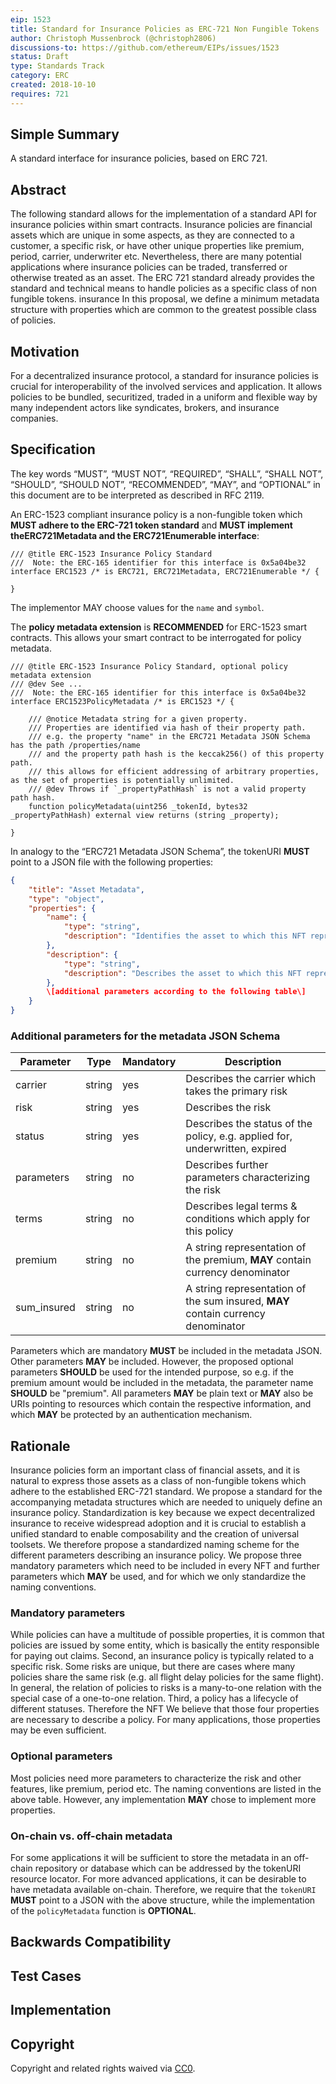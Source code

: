 ```yaml
---
eip: 1523
title: Standard for Insurance Policies as ERC-721 Non Fungible Tokens
author: Christoph Mussenbrock (@christoph2806)
discussions-to: https://github.com/ethereum/EIPs/issues/1523
status: Draft
type: Standards Track
category: ERC
created: 2018-10-10
requires: 721
---
```


## Simple Summary
A standard interface for insurance policies, based on ERC 721.

## Abstract
The following standard allows for the implementation of a standard API for insurance policies within smart contracts.
Insurance policies are financial assets which are unique in some aspects, as they are connected to a customer, a specific risk, or have other unique properties like premium, period, carrier, underwriter etc.
Nevertheless, there are many potential applications where insurance policies can be traded, transferred or otherwise treated as an asset.
The ERC 721 standard already provides the standard and technical means to handle policies as a specific class of non fungible tokens.
insurance In this proposal, we define a minimum metadata structure with properties which are common to the greatest possible class of policies.

## Motivation
For a decentralized insurance protocol, a standard for insurance policies is crucial for interoperability of the involved services and application.
It allows policies to be bundled, securitized, traded in a uniform and flexible way by many independent actors like syndicates, brokers, and insurance companies.

## Specification
The key words “MUST”, “MUST NOT”, “REQUIRED”, “SHALL”, “SHALL NOT”, “SHOULD”, “SHOULD NOT”, “RECOMMENDED”, “MAY”, and “OPTIONAL” in this document are to be interpreted as described in RFC 2119.

An ERC-1523 compliant insurance policy is a non-fungible token which **MUST adhere to the ERC-721 token standard** and **MUST implement theERC721Metadata and the ERC721Enumerable interface**:

```solidity
/// @title ERC-1523 Insurance Policy Standard
///  Note: the ERC-165 identifier for this interface is 0x5a04be32
interface ERC1523 /* is ERC721, ERC721Metadata, ERC721Enumerable */ {

}
```

The implementor MAY choose values for the ```name``` and ```symbol```.

The **policy metadata extension** is **RECOMMENDED** for ERC-1523 smart contracts. 
This allows your smart contract to be interrogated for policy metadata.

```solidity
/// @title ERC-1523 Insurance Policy Standard, optional policy metadata extension
/// @dev See ...
///  Note: the ERC-165 identifier for this interface is 0x5a04be32
interface ERC1523PolicyMetadata /* is ERC1523 */ {

    /// @notice Metadata string for a given property.
    /// Properties are identified via hash of their property path.
    /// e.g. the property "name" in the ERC721 Metadata JSON Schema has the path /properties/name
    /// and the property path hash is the keccak256() of this property path. 
    /// this allows for efficient addressing of arbitrary properties, as the set of properties is potentially unlimited.
    /// @dev Throws if `_propertyPathHash` is not a valid property path hash. 
    function policyMetadata(uint256 _tokenId, bytes32 _propertyPathHash) external view returns (string _property);

}
```

In analogy to the “ERC721 Metadata JSON Schema”, the tokenURI **MUST** point to a JSON file with the following properties:
```json
{
    "title": "Asset Metadata",
    "type": "object",
    "properties": {
        "name": {
            "type": "string",
            "description": "Identifies the asset to which this NFT represents",
        },
        "description": {
            "type": "string",
            "description": "Describes the asset to which this NFT represents",
        },
        \[additional parameters according to the following table\]
    }
}
```

### Additional parameters for the metadata JSON Schema

| Parameter     | Type          | Mandatory | Description                                                                        |
| ------------- | ------------- | ----------| ---------------------------------------------------------------------------------- |  
| carrier       | string        | yes       | Describes the carrier which takes the primary risk                                 |
| risk          | string        | yes       | Describes the risk                                                                 |
| status        | string        | yes       | Describes the status of the policy, e.g. applied for, underwritten, expired        |
| parameters    | string        | no        | Describes further parameters characterizing the risk                               |
| terms         | string        | no        | Describes legal terms & conditions which apply for this policy                     |
| premium       | string        | no        | A string representation of the premium, **MAY** contain currency denominator       |
| sum_insured   | string        | no        | A string representation of the sum insured, **MAY** contain currency denominator   |

Parameters which are mandatory **MUST** be included in the metadata JSON. Other parameters **MAY** be included. However, the proposed optional parameters **SHOULD** be used for the intended purpose, so e.g. if the premium amount would be included in the metadata, the parameter name **SHOULD** be "premium".
All parameters **MAY** be plain text or **MAY** also be URIs pointing to resources which contain the respective information, and which **MAY** be protected by an authentication mechanism. 

## Rationale
Insurance policies form an important class of financial assets, and it is natural to express those assets as a class of non-fungible tokens which adhere to the established ERC-721 standard.
We propose a standard for the accompanying metadata structures which are needed to uniquely define an insurance policy. Standardization is key because we expect decentralized insurance to receive widespread adoption and it is crucial to establish a unified standard to enable composability and the creation of universal toolsets. 
We therefore propose a standardized naming scheme for the different parameters describing an insurance policy. We propose three mandatory parameters which need to be included in every NFT and further parameters which **MAY** be used, and for which we only standardize the naming conventions.
### Mandatory parameters
While policies can have a multitude of possible properties, it is common that policies are issued by some entity, which is basically the entity responsible for paying out claims.
Second, an insurance policy is typically related to a specific risk. Some risks are unique, but there are cases where many policies share the same risk
(e.g. all flight delay policies for the same flight).
In general, the relation of policies to risks is a many-to-one relation with the special case of a one-to-one relation.
Third, a policy has a lifecycle of different statuses. Therefore the NFT 
We believe that those four properties are necessary to describe a policy. For many applications, those properties may be even sufficient. 

### Optional parameters
Most policies need more parameters to characterize the risk and other features, like premium, period etc. The naming conventions are listed in the above table.
However, any implementation **MAY** chose to implement more properties.

### On-chain vs. off-chain metadata
For some applications it will be sufficient to store the metadata in an off-chain repository or database which can be addressed by the tokenURI resource locator.
For more advanced applications, it can be desirable to have metadata available on-chain. 
Therefore, we require that the ```tokenURI``` **MUST** point to a JSON with the above structure, while the implementation of the ```policyMetadata``` function is **OPTIONAL**.


## Backwards Compatibility

## Test Cases

## Implementation

## Copyright
Copyright and related rights waived via [CC0](https://creativecommons.org/publicdomain/zero/1.0/).
